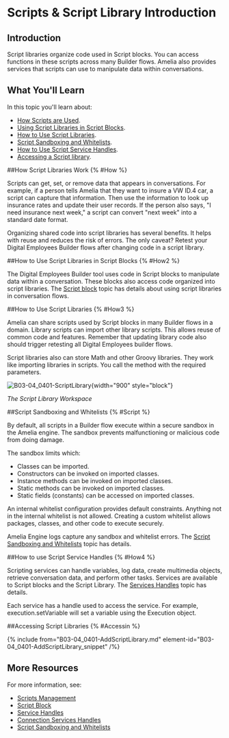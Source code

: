 # Scripts & Script Library Introduction

## Introduction

Script libraries organize code used in Script blocks. You can access functions in these scripts across many Builder flows. Amelia also provides services that scripts can use to manipulate data within conversations.

## What You'll Learn

In this topic you'll learn about:

* [How Scripts are Used](#How).
* [Using Script Libraries in Script Blocks](#How2).
* [How to Use Script Libraries](#How3).
* [Script Sandboxing and Whitelists](#Script).
* [How to Use Script Service Handles](#How4).
* [Accessing a Script library](#Accessin).

##How Script Libraries Work {% #How %}

Scripts can get, set, or remove data that appears in conversations. For example, if a person tells Amelia that they want to insure a VW ID.4 car, a script can capture that information. Then use the information to look up insurance rates and update their user records. If the person also says, "I need insurance next week," a script can convert "next week" into a standard date format.

Organizing shared code into script libraries has several benefits. It helps with reuse and reduces the risk of errors. The only caveat? Retest your Digital Employees Builder flows after changing code in a script library.

##How to Use Script Libraries in Script Blocks {% #How2 %}

The Digital Employees Builder tool uses code in Script blocks to manipulate data within a conversation. These blocks also access code organized into script libraries. The [Script block](B03-04_0120-Script-Block.md) topic has details about using script libraries in conversation flows.

##How to Use Script Libraries {% #How3 %}

Amelia can share scripts used by Script blocks in many Builder flows in a domain. Library scripts can import other library scripts. This allows reuse of common code and features. Remember that updating library code also should trigger retesting all Digital Employees builder flows.

Script libraries also can store Math and other Groovy libraries. They work like importing libraries in scripts. You call the method with the required parameters.

![B03-04_0401-ScriptLibrary](B03-04_0401-ScriptLibrary.png){width="900" style="block"}

*The Script Library Workspace*

##Script Sandboxing and Whitelists {% #Script %}

By default, all scripts in a Builder flow execute within a secure sandbox in the Amelia engine. The sandbox prevents malfunctioning or malicious code from doing damage.

The sandbox limits which:

* Classes can be imported.
* Constructors can be invoked on imported classes.
* Instance methods can be invoked on imported classes.
* Static methods can be invoked on imported classes.
* Static fields (constants) can be accessed on imported classes.

An internal whitelist configuration provides default constraints. Anything not in the internal whitelist is not allowed. Creating a custom whitelist allows packages, classes, and other code to execute securely.

Amelia Engine logs capture any sandbox and whitelist errors. The [Script Sandboxing and Whitelists](B03-04_0404-Script-Sandboxing-and-Whitelist.md) topic has details.

##How to use Script Service Handles {% #How4 %}

Scripting services can handle variables, log data, create multimedia objects, retrieve conversation data, and perform other tasks. Services are available to Script blocks and the Script Library. The [Services Handles](B03-04_0421-Service-Handles-Library.md) topic has details.

Each service has a handle used to access the service. For example, execution.setVariable will set a variable using the Execution object.

##Accessing Script Libraries {% #Accessin %}

{% include from="B03-04_0401-AddScriptLibrary.md" element-id="B03-04_0401-AddScriptLibrary_snippet" /%}

## More Resources

For more information, see:

* [Scripts Management](B03-04_0403-Scripts-Management.md)
* [Script Block](B03-04_0120-Script-Block.md)
* [Service Handles](B03-04_0421-Service-Handles-Library.md)
* [Connection Services Handles](B03-04_0470-Connect-Service-Handles-Library.md)
* [Script Sandboxing and Whitelists](B03-04_0404-Script-Sandboxing-and-Whitelist.md)
